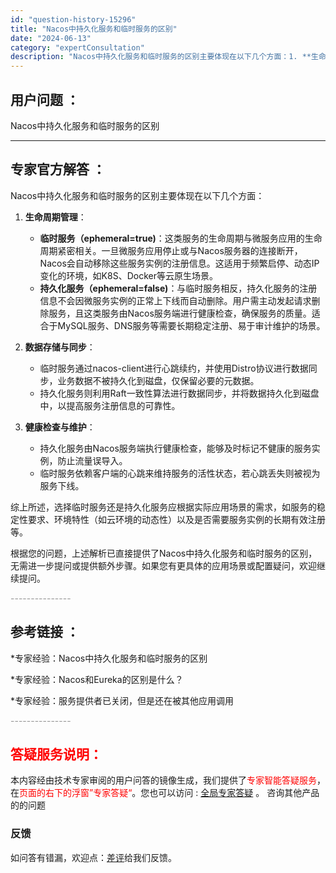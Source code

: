 ```yaml
---
id: "question-history-15296"
title: "Nacos中持久化服务和临时服务的区别"
date: "2024-06-13"
category: "expertConsultation"
description: "Nacos中持久化服务和临时服务的区别主要体现在以下几个方面：1. **生命周期管理**：   - **临时服务（ephemeral=true)**：这类服务的生命周期与微服务应用的生命周期紧密相关。一旦微服务应用停止或与Nacos服务器的连接断开，Nacos会自动移除这些服务实例的注册信息。这适用"
---
```


## 用户问题 ： 
 Nacos中持久化服务和临时服务的区别  

---------------
## 专家官方解答 ：

Nacos中持久化服务和临时服务的区别主要体现在以下几个方面：

1. **生命周期管理**：
   - **临时服务（ephemeral=true)**：这类服务的生命周期与微服务应用的生命周期紧密相关。一旦微服务应用停止或与Nacos服务器的连接断开，Nacos会自动移除这些服务实例的注册信息。这适用于频繁启停、动态IP变化的环境，如K8S、Docker等云原生场景。
   - **持久化服务（ephemeral=false)**：与临时服务相反，持久化服务的注册信息不会因微服务实例的正常上下线而自动删除。用户需主动发起请求删除服务，且这类服务由Nacos服务端进行健康检查，确保服务的质量。适合于MySQL服务、DNS服务等需要长期稳定注册、易于审计维护的场景。

2. **数据存储与同步**：
   - 临时服务通过nacos-client进行心跳续约，并使用Distro协议进行数据同步，业务数据不被持久化到磁盘，仅保留必要的元数据。
   - 持久化服务则利用Raft一致性算法进行数据同步，并将数据持久化到磁盘中，以提高服务注册信息的可靠性。

3. **健康检查与维护**：
   - 持久化服务由Nacos服务端执行健康检查，能够及时标记不健康的服务实例，防止流量误导入。
   - 临时服务依赖客户端的心跳来维持服务的活性状态，若心跳丢失则被视为服务下线。

综上所述，选择临时服务还是持久化服务应根据实际应用场景的需求，如服务的稳定性要求、环境特性（如云环境的动态性）以及是否需要服务实例的长期有效注册等。

根据您的问题，上述解析已直接提供了Nacos中持久化服务和临时服务的区别，无需进一步提问或提供额外步骤。如果您有更具体的应用场景或配置疑问，欢迎继续提问。


<font color="#949494">---------------</font> 


## 参考链接 ：

*专家经验：Nacos中持久化服务和临时服务的区别 
 
 *专家经验：Nacos和Eureka的区别是什么？ 
 
 *专家经验：服务提供者已关闭，但是还在被其他应用调用 


 <font color="#949494">---------------</font> 
 


## <font color="#FF0000">答疑服务说明：</font> 

本内容经由技术专家审阅的用户问答的镜像生成，我们提供了<font color="#FF0000">专家智能答疑服务</font>，在<font color="#FF0000">页面的右下的浮窗”专家答疑“</font>。您也可以访问 : [全局专家答疑](https://answer.opensource.alibaba.com/docs/intro) 。 咨询其他产品的的问题

### 反馈
如问答有错漏，欢迎点：[差评](https://ai.nacos.io/user/feedbackByEnhancerGradePOJOID?enhancerGradePOJOId=15311)给我们反馈。
